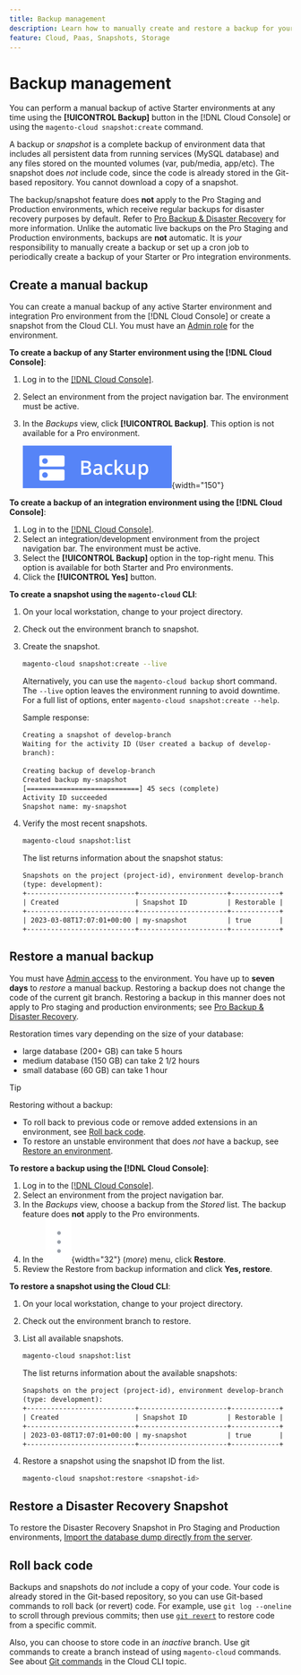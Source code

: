 ```yaml
---
title: Backup management
description: Learn how to manually create and restore a backup for your Adobe Commerce on cloud infrastructure project.
feature: Cloud, Paas, Snapshots, Storage
---
```

# Backup management

You can perform a manual backup of active Starter environments at any time using the **[!UICONTROL Backup]** button in the [!DNL Cloud Console] or using the `magento-cloud snapshot:create` command.

A backup or _snapshot_ is a complete backup of environment data that includes all persistent data from running services (MySQL database) and any files stored on the mounted volumes (var, pub/media, app/etc). The snapshot does _not_ include code, since the code is already stored in the Git-based repository. You cannot download a copy of a snapshot.

The backup/snapshot feature does **not** apply to the Pro Staging and Production environments, which receive regular backups for disaster recovery purposes by default. Refer to [Pro Backup & Disaster Recovery](../architecture/pro-architecture.md#backup-and-disaster-recovery) for more information. Unlike the automatic live backups on the Pro Staging and Production environments, backups are **not** automatic. It is _your_ responsibility to manually create a backup or set up a cron job to periodically create a backup of your Starter or Pro integration environments.

## Create a manual backup

You can create a manual backup of any active Starter environment and integration Pro environment from the [!DNL Cloud Console] or create a snapshot from the Cloud CLI. You must have an [Admin role](../project/user-access.md) for the environment.

**To create a backup of any Starter environment using the [!DNL Cloud Console]**:

1. Log in to the [[!DNL Cloud Console]](https://console.adobecommerce.com).
1. Select an environment from the project navigation bar. The environment must be active.
1. In the _Backups_ view, click **[!UICONTROL Backup]**. This option is not available for a Pro environment.

   ![Backup](../../assets/button-backup.png){width="150"}

**To create a backup of an integration environment using the [!DNL Cloud Console]**:

1. Log in to the [[!DNL Cloud Console]](https://console.adobecommerce.com).
1. Select an integration/development environment from the project navigation bar. The environment must be active.
1. Select the **[!UICONTROL Backup]** option in the top-right menu. This option is available for both Starter and Pro environments.
1. Click the **[!UICONTROL Yes]** button.

**To create a snapshot using the `magento-cloud` CLI**:

1. On your local workstation, change to your project directory.
1. Check out the environment branch to snapshot.
1. Create the snapshot.

   ```bash
   magento-cloud snapshot:create --live
   ```

   Alternatively, you can use the `magento-cloud backup` short command. The `--live` option leaves the environment running to avoid downtime. For a full list of options, enter `magento-cloud snapshot:create --help`.

   Sample response:

   ```
   Creating a snapshot of develop-branch
   Waiting for the activity ID (User created a backup of develop-branch):

   Creating backup of develop-branch
   Created backup my-snapshot
   [============================] 45 secs (complete)
   Activity ID succeeded
   Snapshot name: my-snapshot
   ```

1. Verify the most recent snapshots.

   ```bash
   magento-cloud snapshot:list
   ```

   The list returns information about the snapshot status:

   ```
   Snapshots on the project (project-id), environment develop-branch (type: development):
   +---------------------------+----------------------+------------+
   | Created                   | Snapshot ID          | Restorable |
   +---------------------------+----------------------+------------+
   | 2023-03-08T17:07:01+00:00 | my-snapshot          | true       |
   +---------------------------+----------------------+------------+
   ```

## Restore a manual backup

You must have [Admin access](../project/user-access.md) to the environment. You have up to **seven days** to _restore_ a manual backup. Restoring a backup does not change the code of the current git branch. Restoring a backup in this manner does not apply to Pro staging and production environments; see [Pro Backup & Disaster Recovery](../architecture/pro-architecture.md#backup-and-disaster-recovery).

Restoration times vary depending on the size of your database:

- large database (200+ GB) can take 5 hours
- medium database (150 GB) can take 2 1/2 hours
- small database (60 GB) can take 1 hour

>[!TIP]
>
>Restoring without a backup:
>
>- To roll back to previous code or remove added extensions in an environment, see [Roll back code](#roll-back-code).
>- To restore an unstable environment that does _not_ have a backup, see [Restore an environment](../development/restore-environment.md).

**To restore a backup using the [!DNL Cloud Console]**:

1. Log in to the [[!DNL Cloud Console]](https://console.adobecommerce.com).
1. Select an environment from the project navigation bar.
1. In the _Backups_ view, choose a backup from the _Stored_ list. The backup feature does **not** apply to the Pro environments.
1. In the ![More](../../assets/icon-more.png){width="32"} (_more_) menu, click **Restore**.
1. Review the Restore from backup information and click **Yes, restore**.

**To restore a snapshot using the Cloud CLI**:

1. On your local workstation, change to your project directory.
1. Check out the environment branch to restore.
1. List all available snapshots.

   ```bash
   magento-cloud snapshot:list
   ```

   The list returns information about the available snapshots:

   ```
   Snapshots on the project (project-id), environment develop-branch (type: development):
   +---------------------------+----------------------+------------+
   | Created                   | Snapshot ID          | Restorable |
   +---------------------------+----------------------+------------+
   | 2023-03-08T17:07:01+00:00 | my-snapshot          | true       |
   +---------------------------+----------------------+------------+
   ```

1. Restore a snapshot using the snapshot ID from the list.

   ```bash
   magento-cloud snapshot:restore <snapshot-id>
   ```

## Restore a Disaster Recovery Snapshot

To restore the Disaster Recovery Snapshot in Pro Staging and Production environments, [Import the database dump directly from the server](https://experienceleague.adobe.com/en/docs/commerce-knowledge-base/kb/how-to/restore-a-db-snapshot-from-staging-or-production#meth3).

## Roll back code

Backups and snapshots do _not_ include a copy of your code. Your code is already stored in the Git-based repository, so you can use Git-based commands to roll back (or revert) code. For example, use `git log --oneline` to scroll through previous commits; then use [`git revert`](https://git-scm.com/docs/git-revert) to restore code from a specific commit.

Also, you can choose to store code in an _inactive_ branch. Use git commands to create a branch instead of using `magento-cloud` commands. See about [Git commands](../dev-tools/cloud-cli-overview.md#git-commands) in the Cloud CLI topic.
